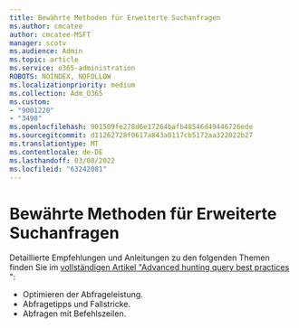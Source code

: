 ```yaml
---
title: Bewährte Methoden für Erweiterte Suchanfragen
ms.author: cmcatee
author: cmcatee-MSFT
manager: scotv
ms.audience: Admin
ms.topic: article
ms.service: o365-administration
ROBOTS: NOINDEX, NOFOLLOW
ms.localizationpriority: medium
ms.collection: Adm_O365
ms.custom:
- "9001220"
- "3498"
ms.openlocfilehash: 901509fe278d6e17264bafb48546d49446726ede
ms.sourcegitcommit: d11262728f0617a843a0117cb5172aa322022b27
ms.translationtype: MT
ms.contentlocale: de-DE
ms.lasthandoff: 03/08/2022
ms.locfileid: "63242081"
---
```

# <a name="advanced-hunting-query-best-practices"></a>Bewährte Methoden für Erweiterte Suchanfragen

Detaillierte Empfehlungen und Anleitungen zu den folgenden Themen finden Sie im [vollständigen Artikel "Advanced hunting query best practices](https://docs.microsoft.com/windows/security/threat-protection/microsoft-defender-atp/advanced-hunting-best-practices#optimize-query-performance) ":
- Optimieren der Abfrageleistung.
- Abfragetipps und Fallstricke.
- Abfragen mit Befehlszeilen.


